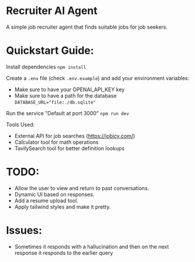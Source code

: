 # Recruiter AI Agent

A simple job recruiter agent that finds suitable jobs for job seekers.

# Quickstart Guide:

Install dependencies
`npm install`

Create a `.env` file (check `.env.example`) and add your environment variables:
- Make sure to have your OPENAI_API_KEY key
- Make sure to have a path for the database `DATABASE_URL="file:./db.sqlite"` 

Run the service "Default at port 3000"
`npm run dev`

Tools Used:
- External API for job searches (https://jobicy.com/)
- Calculator tool for math operations
- TavilySearch tool for better definition lookups


# TODO:
- Allow the user to view and return to past conversations.
- Dynamic UI based on responses.
- Add a resume upload tool.
- Apply tailwind styles and make it pretty.

# Issues:
- Sometimes it responds with a hallucination and then on the next response it responds to the earlier query

